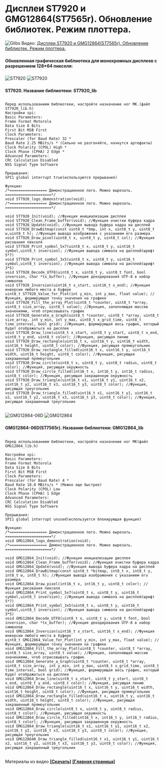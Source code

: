 # Дисплеи ST7920 и GMG12864(ST7565r). Обновление библиотек. Режим плоттера.
![Glibs](https://user-images.githubusercontent.com/68805120/141300684-1400f0f9-7bb5-4d05-a420-8736154c481a.jpg)
Видео: [Дисплеи ST7920 и GMG12864(ST7565r). Обновление библиотек. Режим плоттера.]()
###
**Обновленная графическая библиотека для монохромных дисплеев с разрешением 128*64 пикселя:**
###
![ST7920](https://user-images.githubusercontent.com/68805120/141301061-7a63015e-7648-498e-8e98-79c03f18bd59.jpg)
![ST7920](https://user-images.githubusercontent.com/68805120/141301738-9738c08b-5165-44ef-9b61-23267aa36476.png)
###
**ST7920. Название библиотеки: ST7920_lib**
##
```
Перед использованием библиотеки, настройте назначение ног МК.(файл ST7920_lib.h)
Настройки spi:
Basic Parameters:
Frame Format Motorola
Data Size 8 Bits
First Bit MSB First
Clock Parameters:
Prescaler (for Baud Rate) 32 *
Baud Rate 2.25 MBits/s * (Сильно не разгоняйте, начнутся артефакты)
Clock Polarity (CPOL) High *
Clock Phase (CPHA) 2 Edge *
Advanced Parameters:
CRC Calculation Disabled
NSS Signal Type Software

Прерывания:
SPI1 global interrupt true(используются прерывания)

Функции:
/*================= Демонстрационное лого. Можно вырезать. =====================*/
void ST7920_logo_demonstration(void);
/*================= Демонстрационное лого. Можно вырезать. =====================*/

void ST7920_Init(void); //Функция инициализации дисплея
void ST7920_Clean_Frame_buffer(void); //Функция очистки буфера кадра
void ST7920_Update(void); //Функция вывода буфера кадра на дисплей
void ST7920_DrawBitmap(const uint8_t *bmp, int x, uint8_t y, uint8_t w,uint8_t h); //Функция вывода изображения с указанием его размера
void ST7920_Draw_pixel(uint8_t x, uint8_t y, uint8_t col); //Функция рисования пикселя
void ST7920_Print_symbol_5x7(uint8_t x, uint8_t y, uint16_t symbol,uint8_t inversion); //Функция вывода символа на дисплей(шрифт 5*7)
void ST7920_Print_symbol_3x5(uint8_t x, uint8_t y, uint16_t symbol,uint8_t inversion); //Функция вывода символа на дисплей(шрифт 3*5)
void ST7920_Decode_UTF8(uint8_t x, uint8_t y, uint8_t font, bool inversion, char *tx_buffer); //Функция декодирования UTF-8 в набор символов
void ST7920_Inversion(uint16_t x_start, uint16_t x_end); //Функция инверсии любого места в буфере
uint8_t ST7920_Value_for_Plot(int y_min, int y_max, float value); //Функция, формирующая точку значения на графике
void ST7920_Fill_the_array_Plot(uint8_t *counter, uint8_t *array, uint8_t size_array, uint8_t value); //Функция, заполняющая массив значениями, чтоб отрисовывать график
void ST7920_Generate_a_Graph(uint8_t *counter, uint8_t *array, uint8_t size_array, int y_min, int y_max, uint8_t x_grid_time, uint8_t time_interval, bool grid); //Функция, формирующая весь график, который будет отображаться на дисплее
void ST7920_Draw_line(uint8_t x_start, uint8_t y_start, uint8_t x_end, uint8_t y_end, uint8_t color); //Функция, рисующая линию
void ST7920_Draw_rectangle(uint16_t x, uint16_t y, uint16_t width, uint16_t height, uint8_t color); //Функция, рисующая прямоугольник
void ST7920_Draw_rectangle_filled(uint16_t x, uint16_t y, uint16_t width, uint16_t height, uint8_t color); //Функция, рисующая закрашенный прямоугольник
void ST7920_Draw_circle(uint8_t x, uint8_t y, uint8_t radius, uint8_t color); //Функция, рисующая окружность
void ST7920_Draw_circle_filled(int16_t x, int16_t y, int16_t radius, uint8_t color); //Функция, рисующая закрашенную окружность
void ST7920_Draw_triangle(uint16_t x1, uint16_t y1, uint16_t x2, uint16_t y2, uint16_t x3, uint16_t y3, uint8_t color); //Функция, рисующая треугольник
void ST7920_Draw_triangle_filled(uint16_t x1, uint16_t y1, uint16_t x2, uint16_t y2, uint16_t x3, uint16_t y3, uint8_t color); //Функция, рисующая закрашенный треугольник
```
##
###
![GMG12864-06D](https://user-images.githubusercontent.com/68805120/141301140-3f9e755c-3c35-45ae-932e-556128741d05.png)
![GMG12864](https://user-images.githubusercontent.com/68805120/141301844-cb17573b-1901-4266-bf85-4ecfa4334308.jpg)
###
**GMG12864-06D(ST7565r). Название библиотеки: GMG12864_lib**
##
```
Перед использованием библиотеки, настройте назначение ног МК(файл GMG12864_lib.h)

Настройки spi:
Basic Parameters:
Frame Format Motorola
Data Size 8 Bits
First Bit MSB First
Clock Parameters:
Prescaler (for Baud Rate) 4 *
Baud Rate 18.0 MBits/s * (Можно еще быстрее)
Clock Polarity (CPOL) Low
Clock Phase (CPHA) 1 Edge
Advanced Parameters:
CRC Calculation Disabled
NSS Signal Type Software

Прерывания:
SPI1 global interrupt unused(используется блокирующая функция)

Функции:
/*================= Демонстрационное лого. Можно вырезать. =====================*/
void GMG12864_logo_demonstration(void);
/*================= Демонстрационное лого. Можно вырезать. =====================*/

void GMG12864_Init(void); //Функция инициализации дисплея
void GMG12864_Clean_Frame_buffer(void); //Функция очистки буфера кадра
void GMG12864_Update(void); //Функция вывода буфера кадра на дисплей
void GMG12864_DrawBitmap(const uint8_t *bitmap, int8_t x, int8_t y, int8_t w, int8_t h); //Функция вывода изображения с указанием его размера
void GMG12864_Draw_pixel(int16_t x, int16_t y, uint8_t color); //Функция рисования пикселя
void GMG12864_Print_symbol_5x7(uint8_t x, uint8_t y, uint16_t symbol,uint8_t inversion); //Функция вывода символа на дисплей(шрифт 5*7)
void GMG12864_Print_symbol_3x5(uint8_t x, uint8_t y, uint16_t symbol,uint8_t inversion); //Функция вывода символа на дисплей(шрифт 3*5)
void GMG12864_Decode_UTF8(uint8_t x, uint8_t y, uint8_t font, bool inversion, char *tx_buffer); //Функция декодирования UTF-8 в набор символов
void GMG12864_Inversion(uint16_t x_start, uint16_t x_end); //Функция инверсии любого места в буфере
uint8_t GMG12864_Value_for_Plot(int y_min, int y_max, float value); //Функция, формирующая точку значения на графике
void GMG12864_Fill_the_array_Plot(uint8_t *counter, uint8_t *array, uint8_t size_array, uint8_t value); //Функция, заполняющая массив значениями, чтоб отрисовывать график
void GMG12864_Generate_a_Graph(uint8_t *counter, uint8_t *array, uint8_t size_array, int y_min, int y_max, uint8_t x_grid_time, uint8_t time_interval, bool grid); //Функция, формирующая весь график, который будет отображаться на дисплее
void GMG12864_Draw_line(uint8_t x_start, uint8_t y_start, uint8_t x_end, uint8_t y_end, uint8_t color); //Функция, рисующая линию
void GMG12864_Draw_rectangle(uint16_t x, uint16_t y, uint16_t width, uint16_t height, uint8_t color); //Функция, рисующая прямоугольник
void GMG12864_Draw_rectangle_filled(uint16_t x, uint16_t y, uint16_t width, uint16_t height, uint8_t color); //Функция, рисующая закрашенный прямоугольник
void GMG12864_Draw_circle(uint8_t x, uint8_t y, uint8_t radius, uint8_t color); //Функция, рисующая окружность
void GMG12864_Draw_circle_filled(int16_t x, int16_t y, int16_t radius, uint8_t color); //Функция, рисующая закрашенную окружность
void GMG12864_Draw_triangle(uint16_t x1, uint16_t y1, uint16_t x2, uint16_t y2, uint16_t x3, uint16_t y3, uint8_t color); //Функция, рисующая треугольник
void GMG128640_Draw_triangle_filled(uint16_t x1, uint16_t y1, uint16_t x2, uint16_t y2, uint16_t x3, uint16_t y3, uint8_t color); //Функция, рисующая закрашенный треугольник
```
##
###

Материалы из видео **[[Скачать]](https://github.com/Solderingironspb/Lessons-Stm32/archive/Practice%2311.zip)**
**[[Главная страница]](https://github.com/Solderingironspb/Lessons-Stm32/blob/master/README.md)**
